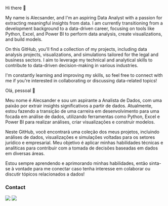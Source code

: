 Hi there 👋

My name is Alecsander, and I'm an aspiring Data Analyst with a passion for extracting meaningful insights from data. I am currently transitioning from a development background to a data-driven career, focusing on tools like Python, Excel, and Power BI to perform data analysis, create visualizations, and build models.

On this GitHub, you'll find a collection of my projects, including data analysis projects, visualizations, and simulations tailored for the legal and business sectors. I aim to leverage my technical and analytical skills to contribute to data-driven decision-making in various industries.

I'm constantly learning and improving my skills, so feel free to connect with me if you're interested in collaborating or discussing data-related topics!

Olá, pessoal 👋

Meu nome é Alecsander e sou um aspirante a Analista de Dados, com uma paixão por extrair insights significativos a partir de dados. Atualmente, estou fazendo a transição de uma carreira em desenvolvimento para uma focada em análise de dados, utilizando ferramentas como Python, Excel e Power BI para realizar análises, criar visualizações e construir modelos.

Neste GitHub, você encontrará uma coleção dos meus projetos, incluindo análises de dados, visualizações e simulações voltadas para os setores jurídico e empresarial. Meu objetivo é aplicar minhas habilidades técnicas e analíticas para contribuir com a tomada de decisões baseadas em dados em diversas áreas.

Estou sempre aprendendo e aprimorando minhas habilidades, então sinta-se à vontade para me conectar caso tenha interesse em colaborar ou discutir tópicos relacionados a dados!


 
### Contact
<div>
<a href = "mailto:alecsander_g@hotmail.com"><img src="https://img.shields.io/badge/Microsoft_Outlook-0078D4?style=for-the-badge&logo=microsoft-outlook&logoColor=white" target="_blank"></a>
<a href="https://www.linkedin.com/in/alecsander-gomes" target="_blank"><img src="https://img.shields.io/badge/-LinkedIn-%230077B5?style=for-the-badge&logo=linkedin&logoColor=white" target="_blank"></a>
</div>
